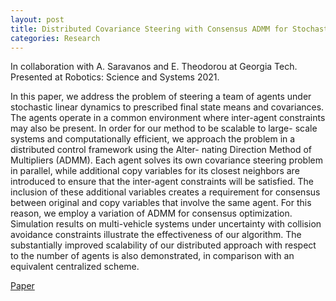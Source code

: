 ```yaml
---
layout: post
title: Distributed Covariance Steering with Consensus ADMM for Stochastic Multi-Agent Systems | Robotics - Science and Systems 2021
categories: Research
---
```




In collaboration with A. Saravanos and E. Theodorou at Georgia Tech. Presented at Robotics: Science and Systems 2021.

In this paper, we address the problem of steering a team of agents under stochastic linear dynamics to prescribed final state means and covariances. The agents operate in a common environment where inter-agent constraints may also be present. In order for our method to be scalable to large- scale systems and computationally efficient, we approach the problem in a distributed control framework using the Alter- nating Direction Method of Multipliers (ADMM). Each agent solves its own covariance steering problem in parallel, while additional copy variables for its closest neighbors are introduced to ensure that the inter-agent constraints will be satisfied. The inclusion of these additional variables creates a requirement for consensus between original and copy variables that involve the same agent. For this reason, we employ a variation of ADMM for consensus optimization. Simulation results on multi-vehicle systems under uncertainty with collision avoidance constraints illustrate the effectiveness of our algorithm. The substantially improved scalability of our distributed approach with respect to the number of agents is also demonstrated, in comparison with an equivalent centralized scheme.

[Paper](http://www.roboticsproceedings.org/rss17/p075.pdf)
